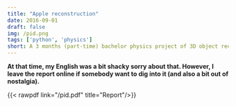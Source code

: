 ```yaml
---
title: "Apple reconstruction"
date: 2016-09-01
draft: false
img: /pid.png
tags: ['python', 'physics']
short: A 3 months (part-time) bachelor physics project of 3D object reconstruction after 2D scanning.
---
```


**At that time, my English was a bit shacky sorry about that. However, I leave the report online if somebody want to dig into it (and also a bit out of nostalgia).**

{{< rawpdf link="/pid.pdf" title="Report"/>}}

